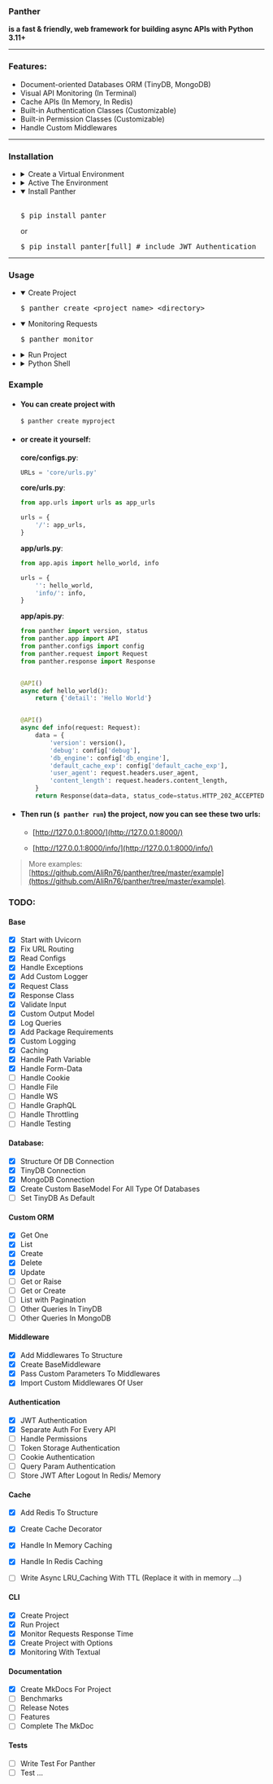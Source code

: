 
### Panther 
<b>is a fast &  friendly, web framework for building async APIs with Python 3.11+</b> 

<hr/>

### Features:
- Document-oriented Databases ORM (TinyDB, MongoDB)
- Visual API Monitoring (In Terminal)
- Cache APIs (In Memory, In Redis)
- Built-in Authentication Classes (Customizable)
- Built-in Permission Classes (Customizable)
- Handle Custom Middlewares


<hr/>

### Installation

- <details>
  <summary>Create a Virtual Environment</summary>
  <pre>$ python -m venv .venv</pre>
  </details>


- <details>
  <summary>Active The Environment</summary></br>
  * Linux & Mac
    <pre>$ source .venv/bin/activate</pre>
  * Windows
    <pre>$ .\.venv\Scripts\activate</pre>   
  </details>


- <details open>
  <summary>Install Panther</summary></br>
  <pre>$ pip install panter</pre>
  or 
  <pre>$ pip install panter[full] # include JWT Authentication</pre>
  </details>

<hr/>

### Usage


- <details open>
  <summary>Create Project</summary>
  <pre>$ panther create &lt;project_name&gt; &lt;directory&gt;</pre>
  </details>


- <details open>
  <summary>Monitoring Requests</summary>
  <pre>$ panther monitor</pre>
  </details>


- <details>
  <summary>Run Project</summary></br>
  Panther needs Uvicorn as ASGI (Asynchronous Server Gateway Interface)
  <pre>$ pip install uvicorn[standard]</pre>
  Then
  <pre>$ panther run </pre>
  </details>


- <details>
  <summary>Python Shell</summary>
  <pre>$ panther shell</pre>
  </details>

### Example

- #### You can create project with
  ```console 
  $ panther create myproject
  ``` 
- #### or create it yourself:

    **core/configs.py**:
    
    ```python
    URLs = 'core/urls.py'
    ```
    
    **core/urls.py**:
    
    ```python
    from app.urls import urls as app_urls
    
    urls = {
        '/': app_urls,
    }
    ```
    
    **app/urls.py**:
    
    ```python
    from app.apis import hello_world, info
    
    urls = {
        '': hello_world,
        'info/': info,
    }
    ```
    
    **app/apis.py**:
    
    ```python
    from panther import version, status
    from panther.app import API
    from panther.configs import config
    from panther.request import Request
    from panther.response import Response
    
    
    @API()
    async def hello_world():
        return {'detail': 'Hello World'}
    
    
    @API()
    async def info(request: Request):
        data = {
            'version': version(),
            'debug': config['debug'],
            'db_engine': config['db_engine'],
            'default_cache_exp': config['default_cache_exp'],
            'user_agent': request.headers.user_agent,
            'content_length': request.headers.content_length,
        }
        return Response(data=data, status_code=status.HTTP_202_ACCEPTED)
    ```
    
- #### Then run (`$ panther run`) the project, now you can see these two urls:

  * [http://127.0.0.1:8000/](http://127.0.0.1:8000/)

  * [http://127.0.0.1:8000/info/](http://127.0.0.1:8000/info/)



> More examples: [https://github.com/AliRn76/panther/tree/master/example](https://github.com/AliRn76/panther/tree/master/example).


### TODO:

#### Base 
- [x] Start with Uvicorn 
- [x] Fix URL Routing 
- [x] Read Configs 
- [x] Handle Exceptions 
- [x] Add Custom Logger 
- [x] Request Class 
- [x] Response Class 
- [x] Validate Input 
- [x] Custom Output Model 
- [x] Log Queries
- [x] Add Package Requirements
- [x] Custom Logging
- [x] Caching
- [x] Handle Path Variable
- [x] Handle Form-Data
- [ ] Handle Cookie
- [ ] Handle File 
- [ ] Handle WS 
- [ ] Handle GraphQL
- [ ] Handle Throttling
- [ ] Handle Testing

#### Database:
- [x] Structure Of DB Connection
- [x] TinyDB Connection
- [x] MongoDB Connection
- [x] Create Custom BaseModel For All Type Of Databases
- [ ] Set TinyDB As Default

#### Custom ORM
- [x] Get One 
- [x] List  
- [x] Create 
- [x] Delete 
- [x] Update
- [ ] Get or Raise
- [ ] Get or Create
- [ ] List with Pagination
- [ ] Other Queries In TinyDB
- [ ] Other Queries In MongoDB

#### Middleware
- [x] Add Middlewares To Structure
- [x] Create BaseMiddleware
- [x] Pass Custom Parameters To Middlewares
- [x] Import Custom Middlewares Of User

#### Authentication 
- [x] JWT Authentication
- [x] Separate Auth For Every API
- [ ] Handle Permissions 
- [ ] Token Storage Authentication
- [ ] Cookie Authentication
- [ ] Query Param Authentication
- [ ] Store JWT After Logout In Redis/ Memory

#### Cache
- [x] Add Redis To Structure
- [x] Create Cache Decorator
- [x] Handle In Memory Caching 
- [x] Handle In Redis Caching 
- [ ] Write Async LRU_Caching With TTL (Replace it with in memory ...)


#### CLI
- [x] Create Project 
- [x] Run Project 
- [x] Monitor Requests Response Time
- [x] Create Project with Options
- [x] Monitoring With Textual
    
#### Documentation 
- [x] Create MkDocs For Project 
- [ ] Benchmarks
- [ ] Release Notes
- [ ] Features
- [ ] Complete The MkDoc

#### Tests 
- [ ] Write Test For Panther 
- [ ] Test ...